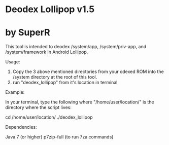 # Deodex Lollipop v1.5
# by SuperR

This tool is intended to deodex /system/app, /system/priv-app, and /system/framework in Android Lollipop.

Usage:

1. Copy the 3 above mentioned directories from your odexed ROM into the /system directory at the root of this tool.
2. run "deodex_lollipop" from it's location in terminal 

Example:

In your terminal, type the following where "/home/user/location/" is the directory where the script lives:

cd /home/user/location/
./deodex_lollipop

Dependencies:

Java 7 (or higher)
p7zip-full (to run 7za commands)
